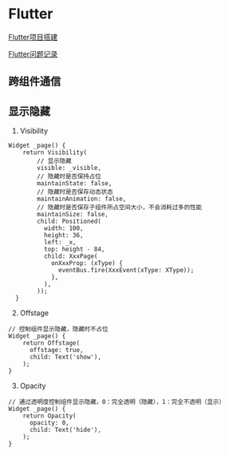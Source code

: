# Flutter

[Flutter项目搭建](https://github.com/dannycx/XTools/blob/main/notes/flutter/flutter_one.md)

[Flutter问题记录](https://github.com/dannycx/XTools/blob/main/notes/flutter/flutter_two.md)

## 跨组件通信


## 显示隐藏
1. Visibility
```
Widget _page() {
    return Visibility(
        // 显示隐藏
        visible: _visible,
        // 隐藏时是否保持占位
        maintainState: false,
        // 隐藏时是否保存动态状态
        maintainAnimation: false,
        // 隐藏时是否保存子组件所占空间大小，不会消耗过多的性能
        maintainSize: false,
        child: Positioned(
          width: 100,
          height: 36,
          left: _x,
          top: height - 84,
          child: XxxPage(
            onXxxProp: (xType) {
              eventBus.fire(XxxEvent(xType: XType));
            },
          ),
        ));
  }
```
2. Offstage
```
// 控制组件显示隐藏，隐藏时不占位
Widget _page() {
    return Offstage(
      offstage: true,
      child: Text('show'),
    );
}
```
3. Opacity
```
// 通过透明度控制组件显示隐藏，0：完全透明（隐藏），1：完全不透明（显示）
Widget _page() {
    return Opacity(
      opacity: 0,
      child: Text('hide'),
    );
}
```






